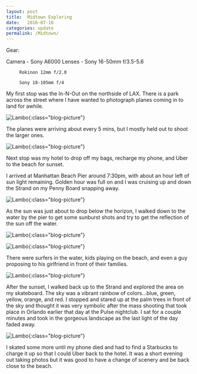 ```yaml
---
layout: post
title:  Midtown Exploring
date:   2016-07-16
categories: update
permalink: /Midtown/
---
```


Gear:

Camera - Sony A6000
Lenses - Sony 16-50mm f/3.5-5.6

         Rokinon 12mm f/2.0
         
         Sony 18-105mm f/4
         
My first stop was the In-N-Out on the northside of LAX. There is a park across the street where I have wanted to photograph planes coming in to land for awhile.

![Lambo](https://c2.staticflickr.com/8/7416/27761393355_b425678015_b.jpg){:class="blog-picture"}

The planes were arriving about every 5 mins, but I mostly held out to shoot the larger ones.

![Lambo](https://c2.staticflickr.com/8/7462/27660633812_1d7fe62ceb_b.jpg){:class="blog-picture"}

Next stop was my hotel to drop off my bags, recharge my phone, and Uber to the beach for sunset.

I arrived at Manhattan Beach Pier around 7:30pm, with about an hour left of sun light remaining. Golden hour was full on and I was
cruising up and down the Strand on my Penny Board snapping away.

![Lambo](https://c2.staticflickr.com/8/7332/27149004934_c965d742ea_b.jpg){:class="blog-picture"}

As the sun was just about to drop below the horizon, I walked down to the water by the pier to get some sunburst shots and try to get the
reflection of the sun off the water.

![Lambo](https://c2.staticflickr.com/8/7339/27149007404_006461919c_b.jpg){:class="blog-picture"}

![Lambo](https://c2.staticflickr.com/8/7440/27482860330_6a5ee58da5_b.jpg){:class="blog-picture"}

There were surfers in the water, kids playing on the beach, and even a guy proposing to his girlfriend in front of their families.

![Lambo](https://c2.staticflickr.com/8/7367/27482857640_0c63b5870e_c.jpg){:class="blog-picture"}

After the sunset, I walked back up to the Strand and explored the area on my skateboard. The sky was a vibrant rainbow of colors...blue,
green, yellow, orange, and red. I stopped and stared up at the palm trees in front of the sky and thought it was very symbolic after the
mass shooting that took place in Orlando earlier that day at the Pulse nightclub. I sat for a couple minutes and took in the gorgeous
landscape as the last light of the day faded away.

![Lambo](https://c2.staticflickr.com/8/7324/27368649090_231d9e9d44_c.jpg){:class="blog-picture"}

I skated some more until my phone died and had to find a Starbucks to charge it up so that I could Uber back to the hotel. It was a short
evening out taking photos but it was good to have a change of scenery and be back close to the beach.
